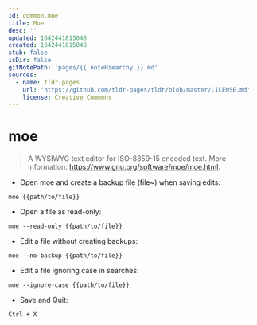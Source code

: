 ```yaml
---
id: common.moe
title: Moe
desc: ''
updated: 1642441815048
created: 1642441815048
stub: false
isDir: false
gitNotePath: 'pages/{{ noteHiearchy }}.md'
sources:
  - name: tldr-pages
    url: 'https://github.com/tldr-pages/tldr/blob/master/LICENSE.md'
    license: Creative Commons
---
```

# moe

> A WYSIWYG text editor for ISO-8859-15 encoded text.
> More information: <https://www.gnu.org/software/moe/moe.html>.

- Open moe and create a backup file (file~) when saving edits:

`moe {{path/to/file}}`

- Open a file as read-only:

`moe --read-only {{path/to/file}}`

- Edit a file without creating backups:

`moe --no-backup {{path/to/file}}`

- Edit a file ignoring case in searches:

`moe --ignore-case {{path/to/file}}`

- Save and Quit:

`Ctrl + X`

